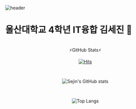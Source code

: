 ![header](https://capsule-render.vercel.app/api?type=cylinder&text=Hello!)

# 울산대학교 4학년 IT융합 김세진 👋
<br>

<div align="center">
⚡GitHub Stats⚡
<br>

[![Hits](https://hits.seeyoufarm.com/api/count/incr/badge.svg?url=https%3A%2F%2Fgithub.com%2FSeJin4019%2FSeJin4019&count_bg=%2379C83D&title_bg=%23555555&icon=&icon_color=%23E7E7E7&title=hits&edge_flat=false)](https://hits.seeyoufarm.com)

<br>

![Sejin's GitHub stats](https://github-readme-stats.vercel.app/api?username=Sejin4019&show_icons=true&theme=dark)

<br>

![Top Langs](https://github-readme-stats.vercel.app/api/top-langs/?username=SeJin4019&layout=compact&theme=dark)

</div>

<!--
**SeJin4019/SeJin4019** is a ✨ _special_ ✨ repository because its `README.md` (this file) appears on your GitHub profile.

Here are some ideas to get you started:

- 🔭 I’m currently working on ...
- 🌱 I’m currently learning ...
- 👯 I’m looking to collaborate on ...
- 🤔 I’m looking for help with ...
- 💬 Ask me about ...
- 📫 How to reach me: ...
- 😄 Pronouns: ...
- ⚡ Fun fact: ...
-->
